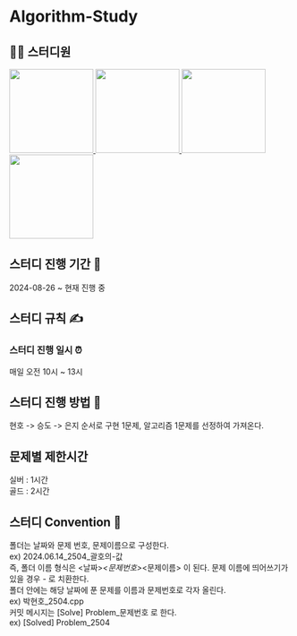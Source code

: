 # Algorithm-Study

## 🙋‍♂️ 스터디원

<p>
<a href="https://github.com/LuBly">
  <img src="https://github.com/LuBly.png" width="150">
</a>
<a href="https://github.com/mwomwo1">
  <img src="https://github.com/mwomwo1.png" width="150">
</a>
<a href="https://github.com/JeongEunJi1127">
  <img src="https://github.com/JeongEunJi1127.png" width="150">
</a>
<a href="https://github.com/seungdo1234">
  <img src="https://github.com/seungdo1234.png" width="150">
</a>
</p>

## 스터디 진행 기간 📅

2024-08-26 ~ 현재 진행 중

## 스터디 규칙 ✍
### 스터디 진행 일시 ⏰
매일 오전 10시 ~ 13시  

## 스터디 진행 방법 🥊
현호 -> 승도 -> 은지 순서로 
구현 1문제, 알고리즘 1문제를 선정하여 가져온다.

## 문제별 제한시간
실버 : 1시간  
골드 : 2시간

## 스터디 Convention 📣
폴더는 날짜와 문제 번호, 문제이름으로 구성한다.  
ex) 2024.06.14_2504_괄호의-값  
즉, 폴더 이름 형식은 <날짜>_<문제번호>_<문제이름> 이 된다. 문제 이름에 띄어쓰기가 있을 경우 - 로 치환한다.  
폴더 안에는 해당 날짜에 푼 문제를 이름과 문제번호로 각자 올린다.  
ex) 박현호_2504.cpp  
커밋 메시지는 [Solve] Problem_문제번호 로 한다.  
ex) [Solved] Problem_2504  
